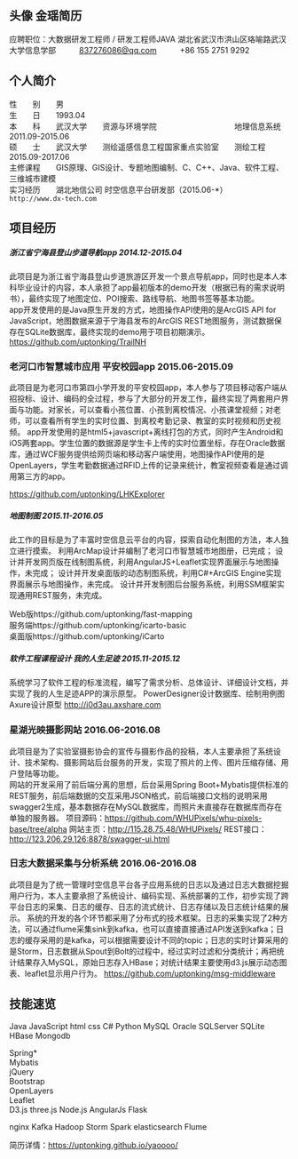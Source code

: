 ## 头像 金瑶简历  
应聘职位：大数据研发工程师 / 研发工程师JAVA
湖北省武汉市洪山区珞喻路武汉大学信息学部　　　837276086@qq.com　　　+86 155 2751 9292  

## 个人简介  
性　　别　　男  
生　　日　　1993.04  
本　　科　　武汉大学　　资源与环境学院　　　　　　　　　　地理信息系统　　2011.09-2015.06  
硕　　士　　武汉大学　　测绘遥感信息工程国家重点实验室　　测绘工程　　　　2015.09-2017.06  
主修课程　　GIS原理、GIS设计、专题地图编制、C、C++、Java、软件工程、三维城市建模  
实习经历　　湖北地信公司 时空信息平台研发部（2015.06-*）　  `http://www.dx-tech.com`  


## 项目经历  
##### 浙江省宁海县登山步道导航app  2014.12-2015.04
此项目是为浙江省宁海县登山步道旅游区开发一个景点导航app，同时也是本人本科毕业设计的内容，本人承担了app最初版本的demo开发（根据已有的需求说明书），最终实现了地图定位、POI搜索、路线导航、地图书签等基本功能。  
app开发使用的是Java原生开发的方式，地图操作API使用的是ArcGIS API for JavaScript，地图数据来源于宁海县发布的ArcGIS REST地图服务，测试数据保存在SQLite数据库，最终实现的demo用于项目初期演示。  
https://github.com/uptonking/TrailNH  

### 老河口市智慧城市应用 平安校园app  2015.06-2015.09
此项目是为老河口市第四小学开发的平安校园app，本人参与了项目移动客户端从招投标、设计、编码的全过程，参与了大部分的开发工作，最终实现了两套用户界面与功能。对家长，可以查看小孩位置、小孩到离校情况、小孩课堂视频；对老师，可以查看所有学生的实时位置、到离校考勤记录、教室的实时视频和历史视频。
app开发使用的是html5+javascript+离线打包的方式，同时产生Android和iOS两套app。学生位置的数据源是学生卡上传的实时位置坐标，存在Oracle数据库，通过WCF服务提供给网页端和移动客户端使用，地图操作API使用的是OpenLayers，学生考勤数据通过RFID上传的记录来统计，教室视频查看是通过调用第三方的app。

https://github.com/uptonking/LHKExplorer
    
##### 地图制图 2015.11-2016.05 
此工作的目标是为了丰富时空信息云平台的内容，探索自动化制图的方法，本人独立进行摸索。
利用ArcMap设计并编制了老河口市智慧城市地图册，已完成；
设计并开发网页版在线制图系统，利用AngularJS+Leaflet实现界面展示与地图操作，未完成；
设计并开发桌面版的动态制图系统，利用C#+ArcGIS Engine实现界面展示与地图操作，未完成。
设计并开发制图后台服务系统，利用SSM框架实现通用REST服务，未完成。

Web版https://github.com/uptonking/fast-mapping   
服务端https://github.com/uptonking/icarto-basic  
桌面版https://github.com/uptonking/iCarto       

##### 软件工程课程设计 我的人生足迹 2015.11-2015.12
系统学习了软件工程的标准流程，编写了需求分析、总体设计、详细设计文档，并实现了我的人生足迹APP的演示原型。
PowerDesigner设计数据库、绘制用例图
Axure设计原型 
http://i0d3au.axshare.com

### 星湖光映摄影网站 2016.06-2016.08
此项目是为了实验室摄影协会的宣传与摄影作品的投稿，本人主要承担了系统设计、技术架构、摄影网站后台服务的开发，实现了照片的上传、图片压缩存储、用户登陆等功能。  
网站的开发采用了前后端分离的思想，后台采用Spring Boot+Mybatis提供标准的REST服务，前后端数据的交互采用JSON格式，前后端接口文档的说明采用swagger2生成，基本数据存在MySQL数据库，而照片未直接存在数据库而存在单独的服务器。
项目源码：https://github.com/WHUPixels/whu-pixels-base/tree/alpha
网站主页：http://115.28.75.48/WHUPixels/
REST接口：http://123.206.29.126:8878/swagger-ui.html

### 日志大数据采集与分析系统  2016.06-2016.08
此项目是为了统一管理时空信息平台各子应用系统的日志以及通过日志大数据挖掘用户行为，本人主要承担了系统设计、编码实现、系统部署的工作，初步实现了跨平台日志的采集、日志的缓存、日志的流式统计、日志存储以及日志统计结果的展示。
系统的开发的各个环节都采用了分布式的技术框架。日志的采集实现了2种方法，可以通过flume采集sink到kafka，也可以直接直接通过API发送到kafka；日志的缓存采用的是kafka，可以根据需要设计不同的topic；日志的实时计算采用的是Storm，日志数据从Spout到Bolt的过程中，经过实时过滤和分类统计；再把统计结果存入MySQL，原始日志存入HBase；对统计结果主要使用d3.js展示动态图表、leaflet显示用户行为。
https://github.com/uptonking/msg-middleware

## 技能速览
Java  JavaScript  html css  C# Python 
MySQL Oracle SQLServer SQLite HBase Mongodb

Spring*  
Mybatis  
jQuery  
Bootstrap  
OpenLayers  
Leaflet  
D3.js
three.js
Node.js
AngularJs
Flask

nginx
Kafka
Hadoop
Storm
Spark
elasticsearch
Flume

简历详情：https://uptonking.github.io/yaoooo/